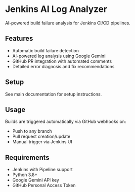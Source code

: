 # Jenkins AI Log Analyzer

AI-powered build failure analysis for Jenkins CI/CD pipelines.

## Features

- Automatic build failure detection
- AI-powered log analysis using Google Gemini
- GitHub PR integration with automated comments
- Detailed error diagnosis and fix recommendations

## Setup

See main documentation for setup instructions.

## Usage

Builds are triggered automatically via GitHub webhooks on:
- Push to any branch
- Pull request creation/update
- Manual trigger via Jenkins UI

## Requirements

- Jenkins with Pipeline support
- Python 3.8+
- Google Gemini API key
- GitHub Personal Access Token